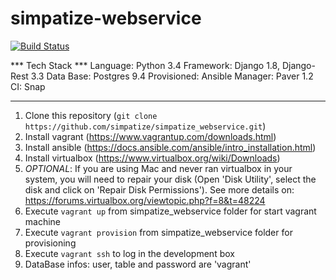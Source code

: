# simpatize-webservice

[![Build Status](https://snap-ci.com/simpatize/simpatize_webservice/branch/master/build_image)](https://snap-ci.com/simpatize/simpatize_webservice/branch/master)

*** Tech Stack ***
Language: Python 3.4
Framework: Django 1.8, Django-Rest 3.3
Data Base: Postgres 9.4
Provisioned: Ansible
Manager: Paver 1.2
CI: Snap
*******************

1. Clone this repository (`git clone https://github.com/simpatize/simpatize_webservice.git`)
2. Install vagrant (https://www.vagrantup.com/downloads.html)
3. Install ansible (https://docs.ansible.com/ansible/intro_installation.html)
4. Install virtualbox (https://www.virtualbox.org/wiki/Downloads)
5. *OPTIONAL*: If you are using Mac and never ran virtualbox in your system, you will need to repair your disk (Open 'Disk Utility', select the disk and click on 'Repair Disk Permissions'). See more details on: https://forums.virtualbox.org/viewtopic.php?f=8&t=48224
6. Execute `vagrant up` from simpatize_webservice folder for start vagrant machine
7. Execute `vagrant provision` from simpatize_webservice folder for provisioning
8. Execute `vagrant ssh` to log in the development box
9. DataBase infos: user, table and password are 'vagrant'
